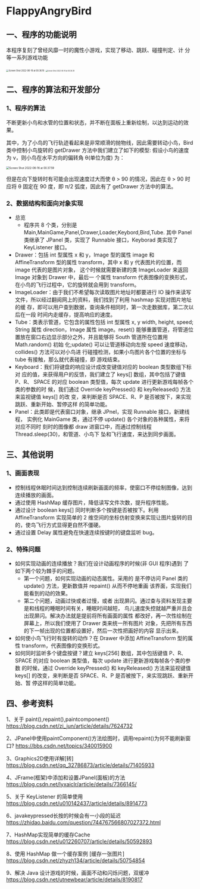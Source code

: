 # FlappyAngryBird

## 一、程序的功能说明

本程序复刻了曾经风靡一时的魔性小游戏，实现了移动、跳跃、碰撞判定、计 分等一系列游戏功能

<img src="../assets/34-angrybirds.assets/Screen Shot 2022-06-16 at 00.36.16.png" alt="Screen Shot 2022-06-16 at 00.36.16" style="zoom:40%;" />

<img src="../assets/34-angrybirds.assets/Screen Shot 2022-06-16 at 00.36.39.png" alt="Screen Shot 2022-06-16 at 00.36.39" style="zoom:30%;" />

## 二、程序的算法和开发部分 

### 1、程序的算法

不断更新小鸟和水管的位置和状态，并不断在面板上重新绘制，以达到运动的效果。

其中，为了小鸟的飞行轨迹看起来是非常顺滑的抛物线，因此需要转动小鸟，Bird 类中控制小鸟旋转的 getDrawer 方法中我们建立了如下的模型: 假设小鸟的速度为 v，则小鸟在水平方向的偏转角 θ(单位为度) 为：

<img src="../assets/34-angrybirds.assets/Screen Shot 2022-06-16 at 00.37.59.png" alt="Screen Shot 2022-06-16 at 00.37.59" style="zoom: 50%;" />

但是在向下旋转时有可能会出现速度过大而使 θ > 90 的情况，因此在 θ > 90 时应将 θ 固定在 90 度，即 π/2 弧度，因此有了 getDrawer 方法中的算法。

### 2、数据结构和面向对象实现

- 总览
  - 程序共 8 个类，分别是 Main,MainGame,Panel,Drawer,Loader,Keybord,Bird,Tube. 其中 Panel 类继承了 JPanel 类，实现了 Runnable 接口，Keyborad 类实现了 KeyListener 接口。
- Drawer：包括 int 型属性 x 和 y，Image 型的属性 image 和 AffineTransform 型的属性 transform，其中 x 和 y 代表图片的位置，而 image 代表的是图片对象， 这个时候就需要新建的类 ImageLoader 来返回 Image 对象到 Drawer 中，最后一 个属性 transform 代表图像的变换形式，在小鸟的飞行过程中，它的旋转就会用到 transform。
- ImageLoader：由于我们不希望每次读取图片地址时都要进行 IO 操作来读写 文件，所以经过翻阅网上的资料，我们找到了利用 hashmap 实现对图片地址的缓 存，即可以用户查到数据，查询条件相同时，第一次走数据库，第二次以后在一段 时间内走缓存，提高响应的速度。
- Tube：类表示管道，它包含的属性包括 int 型属性 x, y width, height, speed; String 属性 direction，Image 属性 image。reset() 能够重置管道，将管道位置放在窗口右边显示部分之外，并且能够将 South 管道所在位置用 Math.random() 初始 化;update() 可以让管道移动向左按 speed 速度移动，collides() 方法可以对小鸟进 行碰撞检测，如果小鸟图片各个位置的坐标与 tube 有接触，那么就代表碰撞，即 游戏结束。
- Keyboard：我们将键盘的响应设计成改变键值对应的 boolean 类型数组下标对 应的值，来获得用户的反馈，我们建立了 keys[] 数组，其中包括了键值 P、R、 SPACE 的对应 boolean 类型值，每次 update 进行更新游戏每帧各个类的参数的时 候，我们通过 Override keyPressed() 和 keyReleased() 方法来监视键值 keys[] 的改 变，来判断是否 SPACE、R、P 是否被按下，来实现跳跃、重新开始、暂停这样 的简单功能。
- Panel：此类即是代表窗口对象，继承 JPnel，实现 Runnable 接口，新建线程， 实例化 MainGame 类，通过不停 update() 各个对象的各种属性，来将对应不同时 刻时的图像都 draw 进窗口中，而通过控制线程 Thread.sleep(30)，和管道、小鸟下 坠和飞行速度，来达到同步画面。

## 三、其他说明 

### 1、画面表现

- 控制线程休眠时间达到控制连续刷新画面的频率，使窗口不停绘制图像，达到 连续播放的画面。
- 通过使用 HashMap 缓存图片，降低读写文件次数，提升程序性能。
- 通过设计 boolean keys[] 同时判断多个按键是否被按下。利用 AffineTransform 实现简单的 2 维空间的坐标仿射变换来实现让图片旋转的目的，使鸟飞行方式显得更自然不僵硬。
- 通过设置 Delay 属性避免在快速连续按键时的键盘监听 bug。

### 2、特殊问题

- 如何实现动画的连续播放？我们在设计动画程序的时候(非 GUI 程序)遇到 了如下两个较为棘手的问题。
  - 第一个问题，如何实现动画的动态属性。采用的 是不停访问 Panel 类的 update() 方法，更新数值并 repaint() 从而不停地重画 该界面，实现我们能看到的动的效果。
  - 第二个问题，动画过快或者过慢，或者 出现屏闪。通过查与资料发现主要是和线程的睡眠时间有关，睡眠时间越短， 鸟儿速度失控就越严重并且会出现屏闪。解决办法就是提前将所有画面的属性 都改好，再一次性绘制在屏幕上，所以我们使用了 Drawer 类来统一所有图片 对象，先把所有东西的下一帧出现的位置都设置好，然后一次性把画好的内容 显示出来。
- 如何使小鸟飞行时有旋转的动作？在 Drawer 中添加 AffineTransform 型的属 性 transform，代表图像的变换形式。
- 如何同时监听多个键盘按键？建立 keys[256] 数组，其中包括键值 P、R、 SPACE 的对应 boolean 类型值，每次 update 进行更新游戏每帧各个类的参数 的时候，通过 Override keyPressed() 和 keyReleased() 方法来监视键值 keys[] 的改变，来判断是否 SPACE、R、P 是否被按下，来实现跳跃、重新开始、暂 停这样的简单功能。

## 四、参考资料

1、关于 paint(),repaint(),paintcomponent() https://blog.csdn.net/zi_jun/article/details/7624732

2、JPanel中使用paintComponent()方法绘图时，调用repaint()为何不能刷新窗口? https://bbs.csdn.net/topics/340015900

3、Graphics2D使用详解[转] https://blog.csdn.net/qq_32786873/article/details/71405933

4、JFrame(框架)中添加和设置JPanel(面板)的方法 https://blog.csdn.net/lyxaiclr/article/details/7366145/

5、关于 KeyListener 的简单使用 https://blog.csdn.net/u010142437/article/details/8914773

6、javakeypressed长按的时候会有一小段的延迟 https://zhidao.baidu.com/question/744767566807027372.html

7、HashMap实现简单的缓存Cache https://blog.csdn.net/u012260707/article/details/50592893

8、使用 HashMap 做一个缓存案例 [缓存一张图片] https://blog.csdn.net/zhyzh134/article/details/50754854

9、解决 Java 设计游戏的时候，画面不动和闪烁问题，双缓冲 https://blog.csdn.net/utnewbear/article/details/8190817

